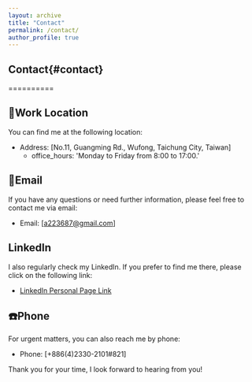 ```yaml
---
layout: archive
title: "Contact"
permalink: /contact/
author_profile: true
---
```


## Contact{#contact}
==========


## :office:Work Location

You can find me at the following location:

* Address: [No.11, Guangming Rd., Wufong, Taichung City, Taiwan]
  * office_hours: 'Monday to Friday from 8:00 to 17:00.'

## :email:Email

If you have any questions or need further information, please feel free to contact me via email:

* Email: [a223687@gmail.com]

## <i class="fa-brands fa-linkedin"></i>LinkedIn

I also regularly check my LinkedIn. If you prefer to find me there, please click on the following link:

* [LinkedIn Personal Page Link](linkedin.com/in/yiting-xiao)

## :phone:Phone

For urgent matters, you can also reach me by phone:

* Phone: [+886(4)2330-2101#821]

Thank you for your time, I look forward to hearing from you!





     
  